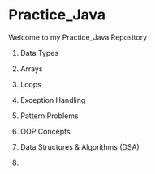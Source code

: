# Practice_Java
Welcome to my Practice_Java Repository<br>

1. Data Types
2. Arrays
3. Loops
4. Exception Handling
5. Pattern Problems
6. OOP Concepts
7. Data Structures & Algorithms (DSA)

8. 

